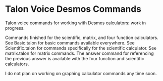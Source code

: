 # Talon Voice Desmos Commands
Talon voice commands for working with Desmos calculators: work in progress.

Commands finished for the scientific, matrix, and four function calculators. See Basic.talon for basic commands available everywhere. See Scientific.talon for commands specifically for the scientific calculator. See matrix.talon for matrix commands. The answer command for referencing the previous answer is available with the four function and scientific calculators.

I do not plan on working on graphing calculator commands any time soon.
